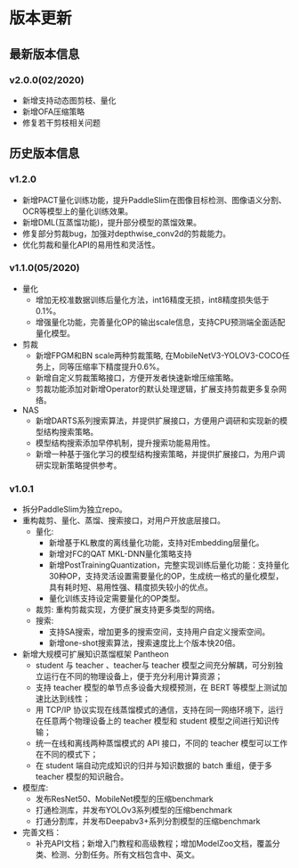 # 版本更新

## 最新版本信息

### v2.0.0(02/2020)

- 新增支持动态图剪枝、量化
- 新增OFA压缩策略
- 修复若干剪枝相关问题

## 历史版本信息

### v1.2.0

- 新增PACT量化训练功能，提升PaddleSlim在图像目标检测、图像语义分割、OCR等模型上的量化训练效果。
- 新增DML(互蒸馏功能)，提升部分模型的蒸馏效果。
- 修复部分剪裁bug，加强对depthwise_conv2d的剪裁能力。
- 优化剪裁和量化API的易用性和灵活性。


### v1.1.0(05/2020)

- 量化
  - 增加无校准数据训练后量化方法，int16精度无损，int8精度损失低于0.1%。
  - 增强量化功能，完善量化OP的输出scale信息，支持CPU预测端全面适配量化模型。
- 剪裁
  - 新增FPGM和BN scale两种剪裁策略, 在MobileNetV3-YOLOV3-COCO任务上，同等压缩率下精度提升0.6%。
  - 新增自定义剪裁策略接口，方便开发者快速新增压缩策略。
  - 剪裁功能添加对新增Operator的默认处理逻辑，扩展支持剪裁更多复杂网络。
- NAS
  - 新增DARTS系列搜索算法，并提供扩展接口，方便用户调研和实现新的模型结构搜索策略。
  - 模型结构搜索添加早停机制，提升搜索功能易用性。
  - 新增一种基于强化学习的模型结构搜索策略，并提供扩展接口，为用户调研实现新策略提供参考。


### v1.0.1

  - 拆分PaddleSlim为独立repo。
  - 重构裁剪、量化、蒸馏、搜索接口，对用户开放底层接口。
      - 量化:
          - 新增基于KL散度的离线量化功能，支持对Embedding层量化。
          - 新增对FC的QAT MKL-DNN量化策略支持
          - 新增PostTrainingQuantization，完整实现训练后量化功能：支持量化30种OP，支持灵活设置需要量化的OP，生成统一格式的量化模型，具有耗时短、易用性强、精度损失较小的优点。
          - 量化训练支持设定需要量化的OP类型。
      - 裁剪: 重构剪裁实现，方便扩展支持更多类型的网络。
      - 搜索:
          - 支持SA搜索，增加更多的搜索空间，支持用户自定义搜索空间。
          - 新增one-shot搜索算法，搜索速度比上个版本快20倍。
  - 新增大规模可扩展知识蒸馏框架 Pantheon
      - student 与 teacher 、teacher与 teacher 模型之间充分解耦，可分别独立运行在不同的物理设备上，便于充分利用计算资源；
      - 支持 teacher 模型的单节点多设备大规模预测，在 BERT 等模型上测试加速比达到线性；
      - 用 TCP/IP 协议实现在线蒸馏模式的通信，支持在同一网络环境下，运行在任意两个物理设备上的 teacher 模型和 student 模型之间进行知识传输；
      - 统一在线和离线两种蒸馏模式的 API 接口，不同的 teacher 模型可以工作在不同的模式下；
      - 在 student 端自动完成知识的归并与知识数据的 batch 重组，便于多 teacher 模型的知识融合。
  - 模型库:
      - 发布ResNet50、MobileNet模型的压缩benchmark
      - 打通检测库，并发布YOLOv3系列模型的压缩benchmark
      - 打通分割库，并发布Deepabv3+系列分割模型的压缩benchmark
  - 完善文档：
      - 补充API文档；新增入门教程和高级教程；增加ModelZoo文档，覆盖分类、检测、分割任务。所有文档包含中、英文。

